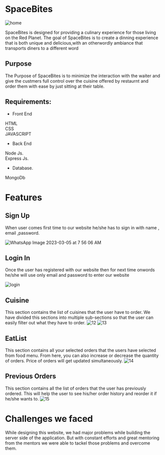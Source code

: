 
# SpaceBites

![home](https://user-images.githubusercontent.com/74640208/222934350-a64f3c2c-b335-45cd-be93-54ac7033ca17.png)


SpaceBites is designed for providing a culinary experience for those living on the Red Planet.
The goal of SpaceBites is to create a dinning experience that is both unique and delicious,with an otherwordly ambiance that transports diners to a different word
## Purpose

The Purpose of SpaceBites is to minimize the interaction with the waiter and give the custmers full control over the cuisine offered by restaurnt and order them with ease by just sitting at their table.
## Requirements:

 - Front End 
 
  HTML  
  CSS  
  JAVASCRIPT  

  - Back End  
  
  Node Js.  
  Express Js.
  
   - Database. 
   
   MongoDb 
   
   
# Features   
   
 ## Sign Up
When user comes first time to our website he/she has to sign in with name , email ,password. 

![WhatsApp Image 2023-03-05 at 7 56 06 AM](https://user-images.githubusercontent.com/74640208/222938635-b5ab45d3-f8e2-4074-8009-0f7292e9141b.jpeg)
  

## Login In
Once the user has registered with our website then for next time onwords he/she will use only email and password to enter our website

![login](https://user-images.githubusercontent.com/74640208/222938571-1a5342c9-3564-48c4-a13e-8452a033fa2b.png)


## Cuisine
This section contains the list of cuisines that the user have to order. We have divided this sections into multiple sub-sections so that the user can easily filter out what they have to order.
![12](https://user-images.githubusercontent.com/74640208/222941745-5a3651f5-083c-425c-8626-1081892617aa.png)
![13](https://user-images.githubusercontent.com/74640208/222941750-2d3afe31-6c96-4097-9263-5ec41acbd434.png)



## EatList
This section contains all your selected orders that the users have selected from food menu. From here, you can also increase or decrease the quantity of orders. Price of orders will get updated simultaneously.
![14](https://user-images.githubusercontent.com/74640208/222941751-23ef03d8-2d45-426d-8c47-1d0edc250a25.png)


## Previous Orders
This section contains all the list of orders that the user has previously ordered. This will help the user to see his/her order history and reorder it if he/she wants to.
![15](https://user-images.githubusercontent.com/74640208/222941753-652100e2-2f6a-45fe-a05c-f52da1cfba3e.png)
# Challenges we faced
While designing this website, we had major problems while building the server side of the application. But with constant efforts and great mentoring from the mentors we were able to tackel those problems and overcome them.

